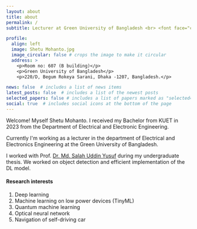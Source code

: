 ```yaml
---
layout: about
title: about
permalink: /
subtitle: Lecturer at Green University of Bangladesh <br> <font face="courier">shetumohanto AT gmail.com </font> <br> <a href='https://www.linkedin.com/in/shetumohanto/'>LinkedIn</a>

profile:
  align: left
  image: Shetu Mohanto.jpg
  image_circular: false # crops the image to make it circular
  address: >
    <p>Room no: 607 (B building)</p>
    <p>Green University of Bangladesh</p>
    <p>220/D, Begum Rokeya Sarani, Dhaka -1207, Bangladesh.</p>

news: false  # includes a list of news items
latest_posts: false  # includes a list of the newest posts
selected_papers: false # includes a list of papers marked as "selected={true}"
social: true  # includes social icons at the bottom of the page
---
```


Welcome! Myself Shetu Mohanto. I received my Bachelor from KUET in 2023 from the Department of Electrical and Electronic Engineering.

Currently I'm working as a lecturer in the department of Electrical and Electronics Engineering at the Green University of Bangladesh.

I worked with Prof. <a href="https://www.kuet.ac.bd/eee/suyusuf/">Dr. Md. Salah Uddin Yusuf</a> during my undergraduate thesis. We worked on object detection and efficient implementation of the DL model. 

#### __Research interests__
1. Deep learning
2. Machine learning on low power devices
(TinyML)
3. Quantum machine learning
4. Optical neural network
5. Navigation of self-driving car